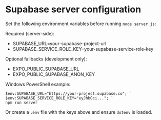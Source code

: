 # Supabase server configuration

Set the following environment variables before running `node server.js`:

Required (server-side):
- SUPABASE_URL=your-supabase-project-url
- SUPABASE_SERVICE_ROLE_KEY=your-supabase-service-role-key

Optional fallbacks (development only):
- EXPO_PUBLIC_SUPABASE_URL
- EXPO_PUBLIC_SUPABASE_ANON_KEY

Windows PowerShell example:
```
$env:SUPABASE_URL="https://your-project.supabase.co"; `
$env:SUPABASE_SERVICE_ROLE_KEY="eyJhbGci..."; `
npm run server
```

Or create a `.env` file with the keys above and ensure `dotenv` is loaded.



